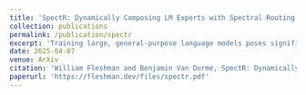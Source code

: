 ```yaml
---
title: 'SpectR: Dynamically Composing LM Experts with Spectral Routing'
collection: publications
permalink: /publication/spectr
excerpt: 'Training large, general-purpose language models poses significant challenges. The growing availability of specialized expert models, fine-tuned from pretrained models for specific tasks or domains, offers a promising alternative. Leveraging the potential of these existing expert models in real-world applications requires effective methods to select or merge the models best suited for a given task. This paper introduces SPECTR, an approach for dynamically composing expert models at each time step during inference. Notably, our method requires no additional training and enables flexible, token- and layer-wise model combinations. Our experimental results demonstrate that SPECTR improves routing accuracy over alternative training-free methods, increasing task performance across expert domains.'
date: 2025-04-07
venue: ArXiv
citation: 'William Fleshman and Benjamin Van Durme, SpectR: Dynamically Composing LM Experts with Spectral Routing, 2025.'
paperurl: 'https://fleshman.dev/files/spectr.pdf'
---
```

